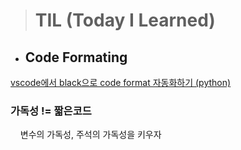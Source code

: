 > # **TIL (Today I Learned)**



- ## Code Formating

[vscode에서 black으로 code format 자동화하기 (python)](https://lovedh.tistory.com/entry/vscode%EC%97%90%EC%84%9C-black%EC%9C%BC%EB%A1%9C-code-format-%EC%9E%90%EB%8F%99%ED%99%94%ED%95%98%EA%B8%B0-python)    





### 가독성 != 짧은코드

    변수의 가독성, 주석의 가독성을 키우자


